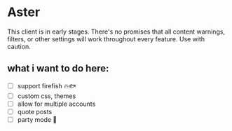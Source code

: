# Aster
This client is in early stages. There's no promises that all content warnings, filters, or other settings will work throughout every feature. Use with caution.

## what i want to do here:
- [ ] support firefish 🔥🐟
- [ ] custom css, themes
- [ ] allow for multiple accounts
- [ ] quote posts
- [ ] party mode 🎉